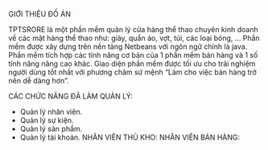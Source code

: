 GIỚI THIỆU ĐỒ ÁN

TPTSRORE là một phần mềm quản lý cửa hàng thể thao chuyên kinh doanh về các mặt hàng thể thao như: giày, quần áo, vợt, túi, các loại bóng, ... Phần mềm được xây dựng trên nền tảng Netbeans với ngôn ngữ chính là java. Phần mềm tích hợp các tính năng cơ bản của 1 phần mềm bán hàng và 1 số tính năng nâng cao khác. Giao diện phần mềm được tối ưu cho trải nghiệm người dùng tốt nhất với phương châm sứ mệnh “Làm cho việc bán hàng trở nên dễ dàng hơn”.

CÁC CHỨC NĂNG ĐÃ LÀM
QUẢN LÝ:
+ Quản lý nhân viên.
+ Quản lý sự kiện.
+ Quản lý sản phẩm.
+ Quản lý tài khoản.
NHÂN VIÊN THỦ KHO:
NHÂN VIÊN BÁN HÀNG:
